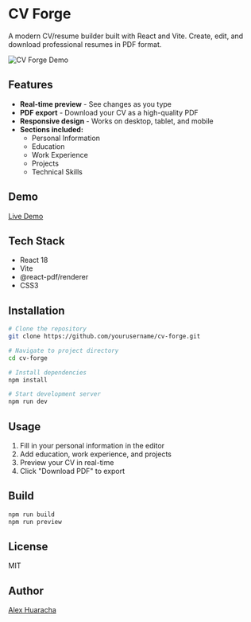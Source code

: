 # CV Forge

A modern CV/resume builder built with React and Vite. Create, edit, and download professional resumes in PDF format.

![CV Forge Demo](https://github.com/user-attachments/assets/d1b7bd5f-c7fc-4003-94f3-e8d3f5e0ccfd)

## Features

- **Real-time preview** - See changes as you type
- **PDF export** - Download your CV as a high-quality PDF
- **Responsive design** - Works on desktop, tablet, and mobile
- **Sections included:**
  - Personal Information
  - Education
  - Work Experience
  - Projects
  - Technical Skills

## Demo

[Live Demo](https://cv-forge.vercel.app)

## Tech Stack

- React 18
- Vite
- @react-pdf/renderer
- CSS3

## Installation

```zsh
# Clone the repository
git clone https://github.com/yourusername/cv-forge.git

# Navigate to project directory
cd cv-forge

# Install dependencies
npm install

# Start development server
npm run dev
```

## Usage

1. Fill in your personal information in the editor
2. Add education, work experience, and projects
3. Preview your CV in real-time
4. Click "Download PDF" to export

## Build

```bash
npm run build
npm run preview
```

## License

MIT

## Author

[Alex Huaracha](https://github.com/Alex-Huaracha)
